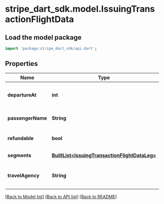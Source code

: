 # stripe_dart_sdk.model.IssuingTransactionFlightData

## Load the model package
```dart
import 'package:stripe_dart_sdk/api.dart';
```

## Properties
Name | Type | Description | Notes
------------ | ------------- | ------------- | -------------
**departureAt** | **int** | The time that the flight departed. | [optional] 
**passengerName** | **String** | The name of the passenger. | [optional] 
**refundable** | **bool** | Whether the ticket is refundable. | [optional] 
**segments** | [**BuiltList&lt;IssuingTransactionFlightDataLeg&gt;**](IssuingTransactionFlightDataLeg.md) | The legs of the trip. | [optional] 
**travelAgency** | **String** | The travel agency that issued the ticket. | [optional] 

[[Back to Model list]](../README.md#documentation-for-models) [[Back to API list]](../README.md#documentation-for-api-endpoints) [[Back to README]](../README.md)


